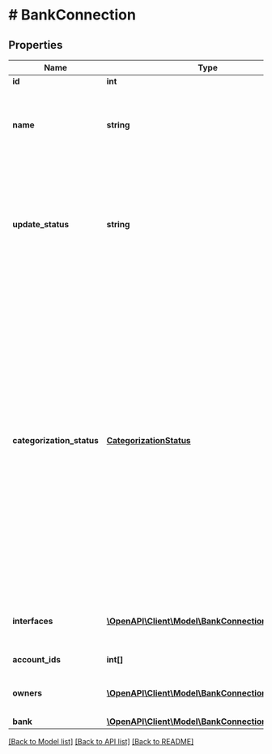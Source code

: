 # # BankConnection

## Properties

Name | Type | Description | Notes
------------ | ------------- | ------------- | -------------
**id** | **int** | Bank connection identifier |
**name** | **string** | Custom name for the bank connection. You can set this field with the &#39;Edit a bank connection&#39; service, as well as during the initial import of the bank connection. Maximum length is 64. | [optional]
**update_status** | **string** | Current status of data download (account balances and transactions/securities). The POST /bankConnections/import and POST /bankConnections/&lt;id&gt;/update services will set this flag to IN_PROGRESS before they return. Once the import or update has finished, the status will be changed to READY. |
**categorization_status** | [**CategorizationStatus**](CategorizationStatus.md) | &lt;strong&gt;Type:&lt;/strong&gt; CategorizationStatus&lt;br/&gt; Current status of transaction categorization. The asynchronous download process that is triggered by a call of the POST /bankConnections/import and POST /bankConnections/&lt;id&gt;/update services (and also by finAPI&#39;s auto update, if enabled) will set this flag to PENDING once the download has finished and a categorization is scheduled for the imported transactions. A separate categorization thread will then start to categorize the transactions (during this process, the status is IN_PROGRESS). When categorization has finished, the status will be (re-)set to READY. Note that the current categorization status should only be queried after the download has finished, i.e. once the download status has switched from IN_PROGRESS to READY. |
**interfaces** | [**\OpenAPI\Client\Model\BankConnectionInterface[]**](BankConnectionInterface.md) | &lt;strong&gt;Type:&lt;/strong&gt; BankConnectionInterface&lt;br/&gt; Set of interfaces that are connected for this bank connection. |
**account_ids** | **int[]** | Identifiers of the accounts that belong to this bank connection |
**owners** | [**\OpenAPI\Client\Model\BankConnectionOwner[]**](BankConnectionOwner.md) | &lt;strong&gt;Type:&lt;/strong&gt; BankConnectionOwner&lt;br/&gt; Information about the owner(s) of the bank connection | [optional]
**bank** | [**\OpenAPI\Client\Model\BankConnectionBank**](BankConnectionBank.md) |  |

[[Back to Model list]](../../README.md#models) [[Back to API list]](../../README.md#endpoints) [[Back to README]](../../README.md)
